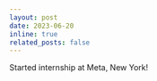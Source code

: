 ```yaml
---
layout: post
date: 2023-06-20
inline: true
related_posts: false
---
```


Started internship at Meta, New York!
